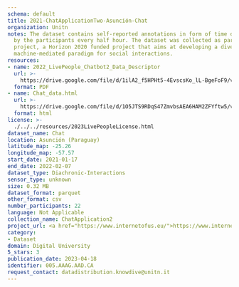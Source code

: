 ```yaml
---
schema: default
title: 2021-ChatApplicationTwo-Asunción-Chat
organization: Unitn
notes: The dataset contains self-reported annotations in form of time diaries, provided
  by the participants every half hour. The dataset was collected as part of the WeNet
  project, a Horizon 2020 funded project that aims at developing a diversity-aware,
  machine-mediated paradigm for social interactions.
resources:
- name: 2022_LivePeople_Chatbot2_Data_Descriptor
  url: >-
    https://drive.google.com/file/d/1ilA2_f5HPHt5-4EvscsKo_lL-BgeFoF9/view?usp=sharing
  format: PDF
- name: Chat_data.html
  url: >-
    https://drive.google.com/file/d/1O5JTS9RDqS47ZmvbsAEA6HAM2ZFYftw5/view?usp=sharing
  format: html
license: >-
  ./../../resources/2023LivePeopleLicense.html
dataset_name: Chat
location: Asunción (Paraguay)
latitude_map: -25.26
longitude_map: -57.57
start_date: 2021-01-17
end_date: 2022-02-07
dataset_type: Diachronic-Interactions
sensor_type: unknown
size: 0.32 MB
dataset_format: parquet
other_format: csv
number_participants: 22
language: Not Applicable
collection_name: ChatApplication2
project_url: <a href="https://www.internetofus.eu/">https://www.internetofus.eu/</a>
category:
- Dataset
domain: Digital University
5_stars: 3
publication_date: 2023-04-18
identifier: 005.AAAG.AAD.CA
request_contact: datadistribution.knowdive@unitn.it
---
```


